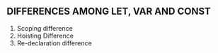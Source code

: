 ## DIFFERENCES AMONG LET, VAR AND CONST

1. Scoping difference
2. Hoisting Difference
3. Re-declaration difference
